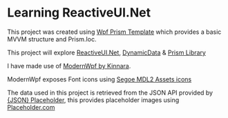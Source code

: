 # Learning ReactiveUI.Net

This project was created using [Wpf Prism Template](https://github.com/Dylan-Kentish/Wpf-Prism-TemplateWpf) which provides a basic MVVM structure and Prism.Ioc.

This project will explore [ReactiveUI.Net](https://www.reactiveui.net/docs/), [DynamicData](https://dynamic-data.org/) & [Prism Library](https://prismlibrary.com/index.html)

I have made use of [ModernWpf by Kinnara](https://github.com/Kinnara/ModernWpf). 

ModernWpf exposes Font icons using [Segoe MDL2 Assets icons](https://docs.microsoft.com/en-gb/windows/apps/design/style/segoe-ui-symbol-font)

The data used in this project is retrieved from the JSON API provided by [{JSON} Placeholder](https://jsonplaceholder.typicode.com/), this provides placeholder images using [Placeholder.com](https://placeholder.com/)